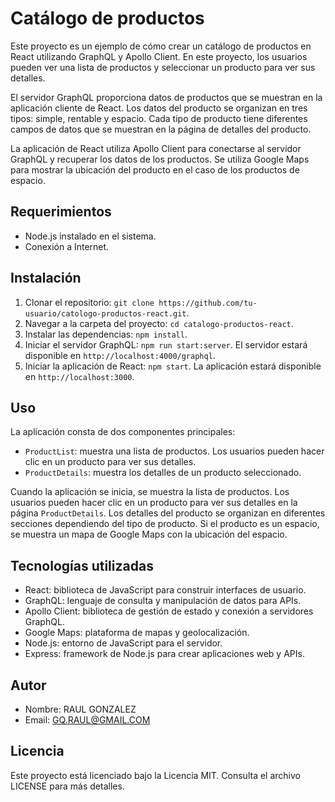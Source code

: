 # Catálogo de productos

Este proyecto es un ejemplo de cómo crear un catálogo de productos en React utilizando GraphQL y Apollo Client. En este proyecto, los usuarios pueden ver una lista de productos y seleccionar un producto para ver sus detalles.

El servidor GraphQL proporciona datos de productos que se muestran en la aplicación cliente de React. Los datos del producto se organizan en tres tipos: simple, rentable y espacio. Cada tipo de producto tiene diferentes campos de datos que se muestran en la página de detalles del producto.

La aplicación de React utiliza Apollo Client para conectarse al servidor GraphQL y recuperar los datos de los productos. Se utiliza Google Maps para mostrar la ubicación del producto en el caso de los productos de espacio.

## Requerimientos

- Node.js instalado en el sistema.
- Conexión a Internet.

## Instalación

1. Clonar el repositorio: `git clone https://github.com/tu-usuario/catologo-productos-react.git`.
2. Navegar a la carpeta del proyecto: `cd catalogo-productos-react`.
3. Instalar las dependencias: `npm install`.
4. Iniciar el servidor GraphQL: `npm run start:server`. El servidor estará disponible en `http://localhost:4000/graphql`.
5. Iniciar la aplicación de React: `npm start`. La aplicación estará disponible en `http://localhost:3000`.

## Uso

La aplicación consta de dos componentes principales:

- `ProductList`: muestra una lista de productos. Los usuarios pueden hacer clic en un producto para ver sus detalles.
- `ProductDetails`: muestra los detalles de un producto seleccionado.

Cuando la aplicación se inicia, se muestra la lista de productos. Los usuarios pueden hacer clic en un producto para ver sus detalles en la página `ProductDetails`. Los detalles del producto se organizan en diferentes secciones dependiendo del tipo de producto. Si el producto es un espacio, se muestra un mapa de Google Maps con la ubicación del espacio.

## Tecnologías utilizadas

- React: biblioteca de JavaScript para construir interfaces de usuario.
- GraphQL: lenguaje de consulta y manipulación de datos para APIs.
- Apollo Client: biblioteca de gestión de estado y conexión a servidores GraphQL.
- Google Maps: plataforma de mapas y geolocalización.
- Node.js: entorno de JavaScript para el servidor.
- Express: framework de Node.js para crear aplicaciones web y APIs.

## Autor

- Nombre: RAUL GONZALEZ
- Email: GQ.RAUL@GMAIL.COM

## Licencia

Este proyecto está licenciado bajo la Licencia MIT. Consulta el archivo LICENSE para más detalles.
